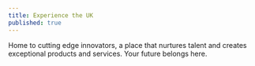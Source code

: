 ```yaml
---
title: Experience the UK
published: true
---
```

Home to cutting edge innovators, a place that nurtures talent and creates exceptional products and services. Your future belongs here.
